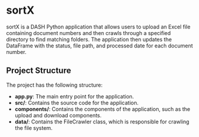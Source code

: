 # sortX

sortX is a DASH Python application that allows users to upload an Excel file containing document numbers and then crawls through a specified directory to find matching folders. The application then updates the DataFrame with the status, file path, and processed date for each document number.

## Project Structure
The project has the following structure:

- **app.py**: The main entry point for the application.
- **src/**: Contains the source code for the application.
- **components/**: Contains the components of the application, such as the upload and download components.
- **data/**: Contains the FileCrawler class, which is responsible for crawling the file system.